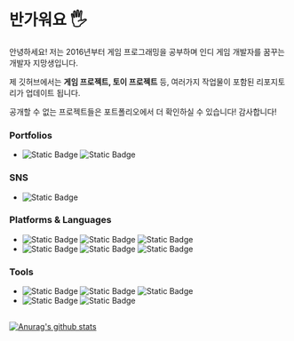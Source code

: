 # 반가워요 🖐
안녕하세요! 저는 2016년부터 게임 프로그래밍을 공부하며 인디 게임 개발자를 꿈꾸는 개발자 지망생입니다.

제 깃허브에서는 **게임 프로젝트, 토이 프로젝트** 등, 여러가지 작업물이 포함된 리포지토리가 업데이트 됩니다.

공개할 수 없는 프로젝트들은 포트폴리오에서 더 확인하실 수 있습니다! 감사합니다!


### Portfolios
- <img alt="Static Badge" src="https://img.shields.io/badge/Notion%20Portfolio-FFFFFF?style=flat&logo=Notion&logoColor=000000&link=https%3A%2F%2Fwww.notion.so%2Fhoumoon%2FPORTFOLIO-5dc484b5586145d2b7d5c4418e87b42b%3Fpvs%3D4"> <img alt="Static Badge" src="https://img.shields.io/badge/SoundCloud-%23333333?style=flat&logo=soundcloud&logoColor=%23FF3300&link=https%3A%2F%2Fsoundcloud.com%2Fleeho0001">

### SNS
- <img alt="Static Badge" src="https://img.shields.io/badge/X%20(Twitter)-FFFFFF?style=flat&logo=X&logoColor=000000&link=https%3A%2F%2Ftwitter.com%2Fhoumoon97">

### Platforms & Languages
- <img alt="Static Badge" src="https://img.shields.io/badge/Unreal%20Engine-0E1128?style=flat&logo=unrealengine&logoColor=%23FFFFFF"> <img alt="Static Badge" src="https://img.shields.io/badge/Unity-000000?style=flat&logo=unity&logoColor=%23FFFFFF"> <img alt="Static Badge" src="https://img.shields.io/badge/VS%20Extension-%23333333?style=flat&logo=visualstudio&logoColor=%23512BD4">
- <img alt="Static Badge" src="https://img.shields.io/badge/C%23-FFFFFF?style=flat&logo=C%23&logoColor=%23512BD4"> <img alt="Static Badge" src="https://img.shields.io/badge/C%2B%2B-00599C?style=flat&logo=cplusplus&logoColor=%23FFFFFF"> <img alt="Static Badge" src="https://img.shields.io/badge/Python-%233776AB?style=flat&logo=python">


### Tools
- <img alt="Static Badge" src="https://img.shields.io/badge/Blender-%23E87D0D?style=flat&logo=blender&logoColor=%23FFFFFF"> <img alt="Static Badge" src="https://img.shields.io/badge/Davinci%20Resolve-%23233A51?style=flat&logo=davinciresolve&logoColor=FFFFFF"> <img alt="Static Badge" src="https://img.shields.io/badge/Aseprite-%237D929E?style=flat&logo=aseprite&logoColor=FFFFFF">
- <img alt="Static Badge" src="https://img.shields.io/badge/git-%23F05032?style=flat&logo=git&logoColor=%23FFFFFF"> <img alt="Static Badge" src="https://img.shields.io/badge/GitHub-%23181717?style=flat&logo=github&logoColor=%23FFFFFF">


## 


###
[![Anurag's github stats](https://github-readme-stats.vercel.app/api?username=houmoon&show_icons=true)](https://github.com/anuraghazra/github-readme-stats)
